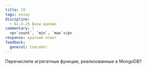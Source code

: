 ```yaml
---
title: 19
tags: essay
discipline:
  - Б1.О.25 Базы данных
commentary: |
  <p>`count`, `min`, `max`</p>
response: краткий ответ
feedback:
  general: Cпасибо!
---
```


Перечислите агрегатные функции, реализованные в MongoDB?